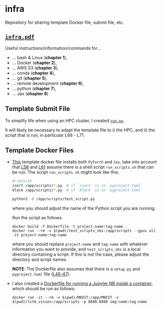 # infra
Repository for sharing template Docker file, submit file, etc. 

## [`infra.pdf`](infra.pdf)

Useful instructions/information/commands for...
- ... bash \& Linux (**chapter 1**),
- ... Docker (**chapter 2**),
- ... AWS S3 (**chapter 3**),
- ... conda (**chapter 4**), 
- ... git (**chapter 5**), 
- ... remote development (**chapter 6**), 
- ... python (**chapter 7**), 
- ... Jax (**chapter 8**)

## Template Submit File

To simplify life when using an HPC cluster, I created [`run.py`](run.py).

It will likely be necessary to adapt the template file to i) the HPC, and ii) the script that is run, in particular L68 - L71.

## Template Docker Files

- [This](Dockerfile) template docker file installs both `PyTorch` and `Jax`, take into account that [L58](https://github.com/ImahnShekhzadeh/infra/blob/main/Dockerfile#L58) and 
[L61](https://github.com/ImahnShekhzadeh/infra/blob/main/Dockerfile#L61) assume there is a shell script `run_scripts.sh` that can be run. 
The script `run_scripts.sh` might look like this:
    ```bash
    #!/bin/sh
    isort /app/scripts/*.py  # if `isort` is in `pyproject.toml`
    black /app/scripts/*.py  # if `black` is in `pyproject.toml`

    python3 -B /app/scripts/test_script.py
    ```
    where you should adjust the name of the Python script you are running.

    Run the script as follows:
    ```
    docker build -f Dockerfile -t project-name:tag-name .
    docker run --rm -v $(pwd)/test_scripts_nbs:/app/scripts --gpus all -it project-name:tag-name
    ```
    where you should replace `project-name` and `tag-name` with whatever information you want to provide, and `test_scripts_nbs` is a local directory containing a script. 
    If this is not the case, please adjust the directory and script names.

    **NOTE**: The Dockerfile also assumes that there is a `setup.py` and `pyproject.toml` file ([L46-47](https://github.com/ImahnShekhzadeh/infra/blob/main/Dockerfile#L46-L47)).

- I also created a [Dockerfile for running a Jupyter NB inside a container](https://github.com/ImahnShekhzadeh/infra/blob/main/Dockerfile_nb), which should be run as follows:
    ```
    docker run -it --rm -v $(pwd)/MNIST:/app/MNIST -v $(pwd)/lstm_vision:/app/scripts -p 8888:8888 img-name:tag-name
    ```